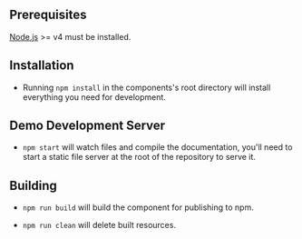 ## Prerequisites

[Node.js](http://nodejs.org/) >= v4 must be installed.

## Installation

- Running `npm install` in the components's root directory will install everything you need for development.

## Demo Development Server

- `npm start` will watch files and compile the documentation, you'll need to start a static file server at the root of the repository to serve it.

## Building

- `npm run build` will build the component for publishing to npm.

- `npm run clean` will delete built resources.
